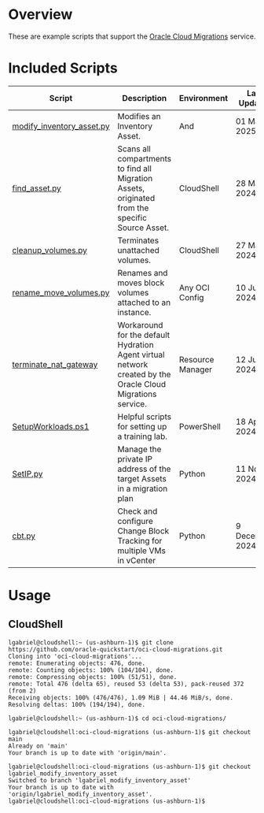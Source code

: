 # Overview
These are example scripts that support the [Oracle Cloud Migrations](https://docs.oracle.com/en-us/iaas/Content/cloud-migration/home.htm) service.

# Included Scripts
|Script|Description|Environment|Last Updated|
|---|----|----|---|
|[modify_inventory_asset.py](modify_inventory_asset/README.md)| Modifies an Inventory Asset.|And|01 May 2025|
|[find_asset.py](find_asset/README.md)| Scans all compartments to find all Migration Assets, originated from the specific Source Asset.| CloudShell| 28 Mar 2024|
|[cleanup_volumes.py](cleanup_volumes/README.md)|Terminates unattached volumes.|CloudShell|27 Mar 2024|
|[rename_move_volumes.py](rename_move_volumes/readme.md)|Renames and moves block volumes attached to an instance.|Any OCI Config|10 Jun 2024|
|[terminate_nat_gateway](terminate_nat_gateway/README.md)|Workaround for the default Hydration Agent virtual network created by the Oracle Cloud Migrations service.|Resource Manager|12 Jun 2024|
|[SetupWorkloads.ps1](setup_workloads/README.md)|Helpful scripts for setting up a training lab.|PowerShell|18 Apr 2024|
|[SetIP.py](SetIP/README.md)|Manage the private IP address of the target Assets in a migration plan|Python|11 Nov 2024|
|[cbt.py](ChangeBlockTracking/README.md)|Check and configure Change Block Tracking for multiple VMs in vCenter|Python|9 December 2024|
# Usage

## CloudShell
```
lgabriel@cloudshell:~ (us-ashburn-1)$ git clone https://github.com/oracle-quickstart/oci-cloud-migrations.git
Cloning into 'oci-cloud-migrations'...
remote: Enumerating objects: 476, done.
remote: Counting objects: 100% (104/104), done.
remote: Compressing objects: 100% (51/51), done.
remote: Total 476 (delta 65), reused 53 (delta 53), pack-reused 372 (from 2)
Receiving objects: 100% (476/476), 1.09 MiB | 44.46 MiB/s, done.
Resolving deltas: 100% (194/194), done.

lgabriel@cloudshell:~ (us-ashburn-1)$ cd oci-cloud-migrations/

lgabriel@cloudshell:oci-cloud-migrations (us-ashburn-1)$ git checkout main
Already on 'main'
Your branch is up to date with 'origin/main'.

lgabriel@cloudshell:oci-cloud-migrations (us-ashburn-1)$ git checkout lgabriel_modify_inventory_asset
Switched to branch 'lgabriel_modify_inventory_asset'
Your branch is up to date with 'origin/lgabriel_modify_inventory_asset'.
lgabriel@cloudshell:oci-cloud-migrations (us-ashburn-1)$ 
```
